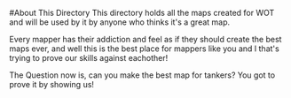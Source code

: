 #About This Directory
This directory holds all the maps created for WOT and will be used by it by anyone who thinks it's a great map.

Every mapper has their addiction and feel as if they should create the best maps ever, and well this is the best place for mappers like you and I that's trying to prove our skills against eachother!

The Question now is, can you make the best map for tankers?
You got to prove it by showing us!

